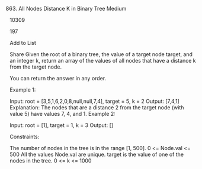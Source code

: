 863. All Nodes Distance K in Binary Tree
Medium

10309

197

Add to List

Share
Given the root of a binary tree, the value of a target node target, and an integer k, return an array of the values of all nodes that have a distance k from the target node.

You can return the answer in any order.

 

Example 1:


Input: root = [3,5,1,6,2,0,8,null,null,7,4], target = 5, k = 2
Output: [7,4,1]
Explanation: The nodes that are a distance 2 from the target node (with value 5) have values 7, 4, and 1.
Example 2:

Input: root = [1], target = 1, k = 3
Output: []
 

Constraints:

The number of nodes in the tree is in the range [1, 500].
0 <= Node.val <= 500
All the values Node.val are unique.
target is the value of one of the nodes in the tree.
0 <= k <= 1000